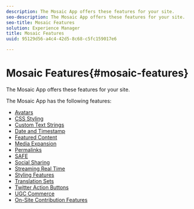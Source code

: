 ```yaml
---
description: The Mosaic App offers these features for your site.
seo-description: The Mosaic App offers these features for your site.
seo-title: Mosaic Features
solution: Experience Manager
title: Mosaic Features
uuid: 95129d56-a4c4-42d5-8c68-c5fc159017e6

---
```


# Mosaic Features{#mosaic-features}

The Mosaic App offers these features for your site.



The Mosaic App has the following features:

* [Avatars](/help/using/c-features-livefyre/c-styling-features/c-avatars.md#c_avatars)
* [CSS Styling](/help/using/c-features-livefyre/c-styling-features/c-css-styling-branding.md#c_css_styling_branding)
* [Custom Text Strings](/help/using/c-features-livefyre/c-custom-text-strings.md#c_custom_text_strings)
* [Date and Timestamp](/help/using/c-features-livefyre/c-styling-features/c-date-and-timestamp.md#c_date_and_timestamp)
* [Featured Content](/help/using/c-features-livefyre/c-content-collection-tags/c-featured-content.md#c_featured_content)
* [Media Expansion](/help/using/c-features-livefyre/c-enagement-features.md#section_pmq_ycm_d1b)
* [Permalinks](/help/using/c-features-livefyre/c-content-collection-tags/c-permalinks.md#c_permalinks)
* [SAFE](/help/using/c-features-livefyre/c-about-moderation/c-moderation.md#c_moderation)
* [Social Sharing](/help/using/c-features-livefyre/c-social-sharing/c-social-sharing.md#c_social_sharing)
* [Streaming Real Time](/help/using/c-features-livefyre/c-content-behavior-features/c-content-behavior-features.md#section_emd_syl_d1b)
* [Styling Features](/help/using/c-features-livefyre/c-styling-features/c-styling-features.md#c_styling_features)
* [Translation Sets](/help/using/c-settings-other/c-translation-sets/c-translation-sets.md#c_translation_sets)
* [Twitter Action Buttons](/help/using/c-features-livefyre/c-enagement-features.md#section_uzm_ldm_d1b) 
* [UGC Commerce](/help/using/c-features-livefyre/c-ugc-commerce.md#c_ugc_commerce)
* [On-Site Contribution Features](/help/using/c-features-livefyre/c-on-site-contribution-features.md#section_vzs_t2s_d1b)

